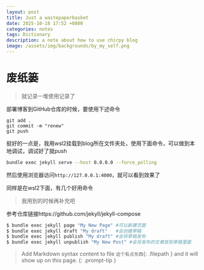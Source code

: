 ```yaml
---
layout: post
title: Just a wastepaperbasket
date: 2025-10-18 17:52 +0800
categories: notes
tags: Dictionary
description: a note about how to use chirpy blog
image: /assets/img/backgrounds/by_my_self.png
---
```

# 废纸篓

> 就记录一堆使用记录了

部署博客到GitHub仓库的时候，要使用下述命令

```
git add .
git commit -m "renew"
git push
```

挺好的一点是，我用wsl2挂载到blog所在文件夹处，使用下面命令，可以做到本地调试，调试好了就push

```bash
bundle exec jekyll serve --host 0.0.0.0 --force_polling
```

然后使用浏览器访问`http://127.0.0.1:4000`，就可以看到效果了

同样是在wsl2下面，有几个好用命令
> 我用到的时候再补充吧

参考仓库链接https://github.com/jekyll/jekyll-compose

```bash
$ bundle exec jekyll page "My New Page" #可以新建页面
$ bundle exec jekyll draft "My draft"	#会创建草稿
$ bundle exec jekyll publish "My draft" #会将草稿发布
$ bundle exec jekyll unpublish "My New Post" #会将发布的文章放到草稿里面
```
> Add Markdown syntax content to file `这个有点东西`{: .filepath } and it will show up on this page.
{: .prompt-tip }
